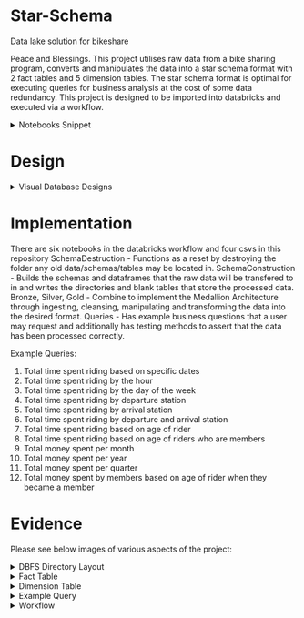 # Star-Schema
Data lake solution for bikeshare

Peace and Blessings. 
This project utilises raw data from a bike sharing program, converts and manipulates the data into a star schema format with 2 fact tables and 5 dimension tables. The star schema format is optimal for executing queries for business analysis at the cost of some data redundancy.
This project is designed to be imported into databricks and executed via a workflow.

<details>
<summary> Notebooks Snippet </summary>
![Notebook Image](Star_Schema/img/DBFS_Snip.png)
</details>

# Design

<details>
<summary> Visual Database Designs </summary>
Conceptual Database Design
![Conceptual Database Design](https://user-images.githubusercontent.com/71145307/236345472-c392377c-1bca-4d33-943a-1028b44693d6.png)
Logical Database Design
![Logical Database Design](https://user-images.githubusercontent.com/71145307/236345484-09b63746-b989-47a9-ac9c-07893c3941ee.png)
Physical Database Design
![Physical Database Design](https://user-images.githubusercontent.com/71145307/236345494-c1ba720e-cf63-456c-ba21-b50b5d0c4bd7.png)
</details>

# Implementation

There are six notebooks in the databricks workflow and four csvs in this repository
SchemaDestruction - Functions as a reset by destroying the folder any old data/schemas/tables may be located in.
SchemaConstruction - Builds the schemas and dataframes that the raw data will be transfered to in and writes the directories and blank tables that store the processed data.
Bronze, Silver, Gold - Combine to implement the Medallion Architecture through ingesting, cleansing, manipulating and transforming the data into the desired format.
Queries - Has example business questions that a user may request and additionally has testing methods to assert that the data has been processed correctly.

Example Queries:

1) Total time spent riding based on specific dates
2) Total time spent riding by the hour
3) Total time spent riding by the day of the week
4) Total time spent riding by departure station
5) Total time spent riding by arrival station
6) Total time spent riding by departure and arrival station
7) Total time spent riding based on age of rider
8) Total time spent riding based on age of riders who are members
9) Total money spent per month
10) Total money spent per year
11) Total money spent per quarter
12) Total money spent by members based on age of rider when they became a member

# Evidence 

Please see below images of various aspects of the project:
<details>
<summary> DBFS Directory Layout </summary>
![image](https://user-images.githubusercontent.com/71145307/236349097-1c795175-a2ca-4b06-b918-db9bb6955fc9.png)
</details>

<details>
<summary> Fact Table </summary>
![image](https://user-images.githubusercontent.com/71145307/236349582-ca8f1f03-f68c-4019-8514-5d47687f155b.png)
</details>

<details>
<summary> Dimension Table </summary>
![image](https://user-images.githubusercontent.com/71145307/236349648-3c2bce52-f4fc-442c-aba1-3affc17513e3.png)
</details>

<details>
<summary> Example Query </summary>
![image](https://user-images.githubusercontent.com/71145307/236349258-11e50b00-6557-499e-91ae-35d66c92bad1.png)
</details>

<details>
<summary> Workflow </summary>
![image](https://user-images.githubusercontent.com/71145307/236353156-67686a0d-c144-48fe-996a-2c14e6497fc9.png)

</details>
